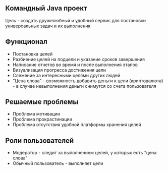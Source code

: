 ## Командный Java проект

Цель - создать дружелюбный и удобный сервис для постановки универсальных задач и их выполнения

Функционал
-------
* Постановка целей
* Разбиение целей на подцели и указание сроков завершения
* Написание отчетов во время и после выполнения этапов
* Визуализация прогресса достижения цели
* Слежение за интересными целями других людей
* "Цена слова" - возможность добавить деньги к цели (криптовалюта) - в случае невыполнения деньги снимутся со счета пользователя

Решаемые проблемы
--------
* Проблема мотивации
* Проблема прокрастинации 
* Проблема отсутствия удобной платформы хранения целей

Роли пользователей
--------
* Модератор - следит за выполнением целей, у которых есть "цена слова"
* Обычный пользователь - выполняет цели